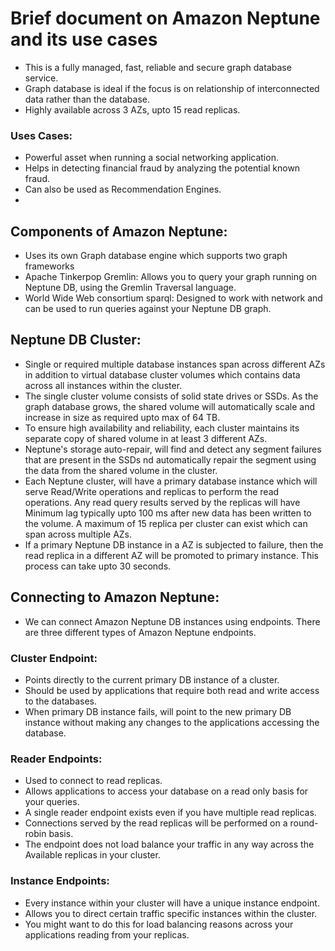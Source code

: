 # Brief document on Amazon Neptune and its use cases

- This is a fully managed, fast, reliable and secure graph database service.
- Graph database is ideal if the focus is on relationship of interconnected data
  rather than the database.
- Highly available across 3 AZs, upto 15 read replicas.

### Uses Cases:
  - Powerful asset when running a social networking application.
  - Helps in detecting financial fraud by analyzing the potential known fraud.
  - Can also be used as Recommendation Engines.
  - 
## Components of Amazon Neptune:
  - Uses its own Graph database engine which supports two graph frameworks
  - Apache Tinkerpop Gremlin: Allows you to query your graph running on Neptune DB,
    using the Gremlin Traversal language.
  - World Wide Web consortium sparql: Designed to work with network and can be used
    to run queries against your Neptune DB graph.

## Neptune DB Cluster:
  - Single or required multiple database instances span across different AZs in addition
    to virtual database cluster volumes which contains data across all instances
    within the cluster.
  - The single cluster volume consists of solid state drives or SSDs. As the graph
    database grows, the shared volume will automatically scale and increase in size
    as required upto max of 64 TB.
  - To ensure high availability and reliability, each cluster maintains its separate
    copy of shared volume in at least 3 different AZs.
  - Neptune's storage auto-repair, will find and detect any segment failures that are
    present in the SSDs nd automatically repair the segment using the data from the
    shared volume in the cluster.
  - Each Neptune cluster, will have a primary database instance which will serve
    Read/Write operations and replicas to perform the read operations. Any read query
    results served by the replicas will have Minimum lag typically upto 100 ms after
    new data has been written to the volume. A maximum of 15 replica per cluster
    can exist which can span across multiple AZs.
  - If a primary Neptune DB instance in a AZ is subjected to failure, then the read
    replica in a different AZ will be promoted to primary instance. This process can
    take upto 30 seconds.

## Connecting to Amazon Neptune:
  - We can connect Amazon Neptune DB instances using endpoints. There are three
    different types of Amazon Neptune endpoints.

### Cluster Endpoint:

- Points directly to the current primary DB instance of a cluster.
- Should be used by applications that require both read and write access to the databases.
- When primary DB instance fails, will point to the new primary DB instance without making any changes to the applications accessing the database.
 
### Reader Endpoints:

- Used to connect to read replicas.
- Allows applications to access your database on a read only basis for your queries.
- A single reader endpoint exists even if you have multiple read replicas.
- Connections served by the read replicas will be performed on a round-robin basis.
- The endpoint does not load balance your traffic in any way across the Available replicas in your cluster.

### Instance Endpoints:

- Every instance within your cluster will have a unique instance endpoint.
- Allows you to direct certain traffic specific instances within the cluster.
- You might want to do this for load balancing reasons across your applications reading from your replicas.
